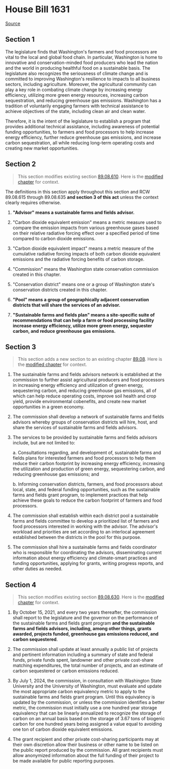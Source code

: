 # House Bill 1631

[Source](http://lawfilesext.leg.wa.gov/biennium/2021-22/Xml/Bills/House%20Bills/1631.xml)
## Section 1
The legislature finds that Washington's farmers and food processors are vital to the local and global food chain. In particular, Washington is home to innovative and conservation-minded food producers who lead the nation and the world in producing healthful food on a sustainable basis. The legislature also recognizes the seriousness of climate change and is committed to improving Washington's resilience to impacts to all business sectors, including agriculture. Moreover, the agricultural community can play a key role in combating climate change by increasing energy efficiency, utilizing more green energy resources, increasing carbon sequestration, and reducing greenhouse gas emissions. Washington has a tradition of voluntarily engaging farmers with technical assistance to achieve objectives of the state, including clean air and clean water.

Therefore, it is the intent of the legislature to establish a program that provides additional technical assistance, including awareness of potential funding opportunities, to farmers and food processors to help increase energy efficiency, further reduce greenhouse gas emissions, and increase carbon sequestration, all while reducing long-term operating costs and creating new market opportunities.


## Section 2
> This section modifies existing section [89.08.610](/rcw/89_reclamation_soil_conservation_and_land_settlement/89.08_conservation_districts.md). Here is the [modified chapter](rcw/89_reclamation_soil_conservation_and_land_settlement/89.08_conservation_districts.md) for context.

The definitions in this section apply throughout this section and RCW 89.08.615 through 89.08.635 **and section 3 of this act** unless the context clearly requires otherwise.

1. **"Advisor" means a sustainable farms and fields advisor.**

2. "Carbon dioxide equivalent emission" means a metric measure used to compare the emission impacts from various greenhouse gases based on their relative radiative forcing effect over a specified period of time compared to carbon dioxide emissions.

3. "Carbon dioxide equivalent impact" means a metric measure of the cumulative radiative forcing impacts of both carbon dioxide equivalent emissions and the radiative forcing benefits of carbon storage.

4. "Commission" means the Washington state conservation commission created in this chapter.

5. "Conservation district" means one or a group of Washington state's conservation districts created in this chapter.

6. **"Pool" means a group of geographically adjacent conservation districts that will share the services of an advisor.**

7. **"Sustainable farms and fields plan" means a site-specific suite of recommendations that can help a farm or food processing facility increase energy efficiency, utilize more green energy, sequester carbon, and reduce greenhouse gas emissions.**


## Section 3
> This section adds a new section to an existing chapter [89.08](/rcw/89_reclamation_soil_conservation_and_land_settlement/89.08_conservation_districts.md). Here is the [modified chapter](rcw/89_reclamation_soil_conservation_and_land_settlement/89.08_conservation_districts.md) for context.

1. The sustainable farms and fields advisors network is established at the commission to further assist agricultural producers and food processors in increasing energy efficiency and utilization of green energy, sequestering carbon, and reducing greenhouse gas emissions, all of which can help reduce operating costs, improve soil health and crop yield, provide environmental cobenefits, and create new market opportunities in a green economy.

2. The commission shall develop a network of sustainable farms and fields advisors whereby groups of conservation districts will hire, host, and share the services of sustainable farms and fields advisors.

3. The services to be provided by sustainable farms and fields advisors include, but are not limited to:

    a. Consultations regarding, and development of, sustainable farms and fields plans for interested farmers and food processors to help them reduce their carbon footprint by increasing energy efficiency, increasing the utilization and production of green energy, sequestering carbon, and reducing greenhouse gas emissions; and

    b. Informing conservation districts, farmers, and food processors about local, state, and federal funding opportunities, such as the sustainable farms and fields grant program, to implement practices that help achieve these goals to reduce the carbon footprint of farmers and food processors.

4. The commission shall establish within each district pool a sustainable farms and fields committee to develop a prioritized list of farmers and food processors interested in working with the advisor. The advisor's workload and priorities are set according to an interlocal agreement established between the districts in the pool for this purpose.

5. The commission shall hire a sustainable farms and fields coordinator who is responsible for coordinating the advisors, disseminating current information about energy efficiency and climate-smart practices and funding opportunities, applying for grants, writing progress reports, and other duties as needed.


## Section 4
> This section modifies existing section [89.08.630](/rcw/89_reclamation_soil_conservation_and_land_settlement/89.08_conservation_districts.md). Here is the [modified chapter](rcw/89_reclamation_soil_conservation_and_land_settlement/89.08_conservation_districts.md) for context.

1. By October 15, 2021, and every two years thereafter, the commission shall report to the legislature and the governor on the performance of the sustainable farms and fields grant program **and the sustainable farms and fields advisors, including, among other things, grants awarded, projects funded, greenhouse gas emissions reduced, and carbon sequestered**.

2. The commission shall update at least annually a public list of projects and pertinent information including a summary of state and federal funds, private funds spent, landowner and other private cost-share matching expenditures, the total number of projects, and an estimate of carbon sequestered or carbon emissions reduced.

3. By July 1, 2024, the commission, in consultation with Washington State University and the University of Washington, must evaluate and update the most appropriate carbon equivalency metric to apply to the sustainable farms and fields grant program. Until this equivalency is updated by the commission, or unless the commission identifies a better metric, the commission must initially use a one hundred year storage equivalency that can be linearly annualized to recognize the storage of carbon on an annual basis based on the storage of 3.67 tons of biogenic carbon for one hundred years being assigned a value equal to avoiding one ton of carbon dioxide equivalent emissions.

4. The grant recipient and other private cost-sharing participants may at their own discretion allow their business or other name to be listed on the public report produced by the commission. All grant recipients must allow anonymized information about the full funding of their project to be made available for public reporting purposes.

